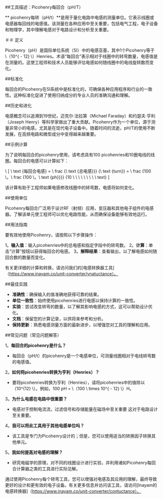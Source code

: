 ##工具描述：Picohenry每回合（pH/T）

** picohenry每转（pH/t）**是用于量化电路中电感的测量单位。它表示线圈或电感器每回线的电感值。该测量在各种应用中至关重要，包括电气工程，电子设备和物理学，其中理解电感对于电路设计和分析至关重要。

＃＃ 定义

Picohenry（pH）是国际单位系统（SI）中的电感亚基，其中1个Picohenry等于\（10^{ -  12} \）Henries。术语“每回合”表示相对于线圈中的转弯数量，电感值是在测量的。这使工程师和技术人员能够评估电感如何随线圈中的电线旋转数而变化。

##标准化

每回合的Picohenry在SI系统中是标准化的，可确保各种应用程序和行业的一致性。这种标准化促进了使用归纳成分的专业人员的准确沟通和理解。

##历史和进化

电感概念可以追溯到19世纪，迈克尔·法拉第（Michael Faraday）和约瑟夫·亨利（Joseph Henry）等科学家做出了重大贡献。Picohenry作为一个单位，源于测量非常小的电感，尤其是在现代电子设备中。随着时间的流逝，pH/T的使用不断发展，在高频电路和微型成分中变得越来越重要。

##示例计算

为了说明每回合的picohenry使用，请考虑具有100 picohenries和10圈电线的线圈。每回合的电感可以计算如下：

\ [
\ text {每回合电感} = \ frac {\ text {总电感}}} {\ text {turn}} = \ frac {100 \，\ frac {100 \，\ text {ph}}}} {10 \ \ \ \ \ \ \ \ \ text}
\]

该计算有助于工程师如果电感修改线圈中的转弯数，电感将如何变化。

##使用单位

Picohenry每回合广泛用于设计RF（射频）应用，变压器和其他电子组件的电感器。了解该单元使工程师可以优化电路性能，从而确保设备能够有效地运行。

##用法指南

要有效地使用Picohenry，请按照以下步骤操作：

1。**输入值**：输入picohenries中的总电感和指定字段中的转弯数。
2。**计算**：单击“计算”按钮以获得每回合的电感。
3。**解释结果**：查看输出，以了解电感如何随回合数的数量而变化。

有关更详细的计算和转换，请访问我们的[电感转换器工具]（https://www.inayam.co/unit-converter/ynatuctance）。

##最佳实践

-  **准确性**：确保输入的值准确地获得可靠的结果。
-  **单位一致性**：始终使用picohenries进行电感以保持计算的一致性。
-  **实验**：尝试改变转弯的数量，以了解其影响电感的方式，这可以帮助设计优化。
-  **文档**：保留您的计算记录，以供将来参考和分析。
-  **保持更新**：熟悉电感测量方面的最新进步，以增强您对工具的理解和应用。

##常见问题（常见问题解答）

1。**每回合的picohenry是什么？**
- 每回合（pH/t）的picohenry是一个电感单位，可测量线圈相对于电线转弯数的电感值。

2。**如何将picohenries转换为亨利（Henries）？**
- 要将picohenries转换为亨利（Henries），请将picohenries中的值除以（10^{12} \）。例如，100 pH = \（100 \ times 10^{ -  12} \）H。

3。**为什么电感在电路中很重要？**
- 电感对于控制电流流，过滤信号和存储能量在磁场中至关重要 这对于电路设计至关重要。

4。**我可以将此工具用于其他电感单位吗？**
- 该工具是专门为Picohenry设计的；但是，您可以使用适当的转换因子转换其他单元。

5。**我如何提高对电感的理解？**
- 研究电磁学的原理，对不同的线圈设计进行实验，并利用诸如Picohenry每回合计算器之类的工具进行实际见解。

通过使用Picohenry每个转弯工具，您可以增强对电感及其应用的理解，最终导致更好的设计和更有效的电子设备。有关更多信息并访问该工具，请访问[Inayam的电感转换器]（https://www.inayam.co/unit-converter/contuctance）。